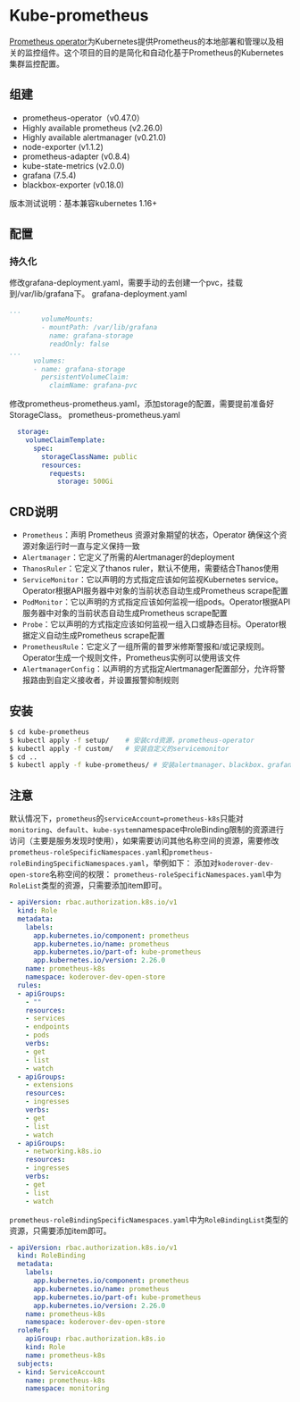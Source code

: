 # Kube-prometheus
[Prometheus operator](https://prometheus-operator.dev/)为Kubernetes提供Prometheus的本地部署和管理以及相关的监控组件。这个项目的目的是简化和自动化基于Prometheus的Kubernetes集群监控配置。

## 组建
- prometheus-operator（v0.47.0）
- Highly available prometheus (v2.26.0)
- Highly available alertmanager (v0.21.0)
- node-exporter (v1.1.2)
- prometheus-adapter (v0.8.4)
- kube-state-metrics (v2.0.0)
- grafana (7.5.4)
- blackbox-exporter (v0.18.0)

版本测试说明：基本兼容kubernetes 1.16+

## 配置
### 持久化
修改grafana-deployment.yaml，需要手动的去创建一个pvc，挂载到/var/lib/grafana下。
grafana-deployment.yaml
```yaml
...
        volumeMounts:
        - mountPath: /var/lib/grafana
          name: grafana-storage
          readOnly: false
...
      volumes:
      - name: grafana-storage
        persistentVolumeClaim:
          claimName: grafana-pvc
```

修改prometheus-prometheus.yaml，添加storage的配置，需要提前准备好StorageClass。
prometheus-prometheus.yaml
```yaml
  storage:
    volumeClaimTemplate:
      spec:
        storageClassName: public
        resources:
          requests:
            storage: 500Gi
```

## CRD说明
- `Prometheus`：声明 Prometheus 资源对象期望的状态，Operator 确保这个资源对象运行时一直与定义保持一致
- `Alertmanager`：它定义了所需的Alertmanager的deployment
- `ThanosRuler`：它定义了thanos ruler，默认不使用，需要结合Thanos使用
- `ServiceMonitor`：它以声明的方式指定应该如何监视Kubernetes service。Operator根据API服务器中对象的当前状态自动生成Prometheus scrape配置
- `PodMonitor`：它以声明的方式指定应该如何监视一组pods。Operator根据API服务器中对象的当前状态自动生成Prometheus scrape配置
- `Probe`：它以声明的方式指定应该如何监视一组入口或静态目标。Operator根据定义自动生成Prometheus scrape配置
- `PrometheusRule`：它定义了一组所需的普罗米修斯警报和/或记录规则。Operator生成一个规则文件，Prometheus实例可以使用该文件
- `AlertmanagerConfig`：以声明的方式指定Alertmanager配置部分，允许将警报路由到自定义接收者，并设置报警抑制规则


## 安装
```bash
$ cd kube-prometheus
$ kubectl apply -f setup/    # 安装crd资源，prometheus-operator
$ kubectl apply -f custom/   # 安装自定义的servicemonitor
$ cd ..
$ kubectl apply -f kube-prometheus/ # 安装alertmanager、blackbox、grafana、kube-state-metrics、node-exporter、prometheus-adapter、servicemonitor、rbac等
```


## 注意
默认情况下，`prometheus`的`serviceAccount=prometheus-k8s`只能对`monitoring`、`default`、`kube-system`namespace中roleBinding限制的资源进行访问（主要是服务发现时使用），如果需要访问其他名称空间的资源，需要修改`prometheus-roleSpecificNamespaces.yaml`和`prometheus-roleBindingSpecificNamespaces.yaml`，举例如下：
添加对`koderover-dev-open-store`名称空间的权限：
`prometheus-roleSpecificNamespaces.yaml`中为`RoleList`类型的资源，只需要添加item即可。
```yaml
- apiVersion: rbac.authorization.k8s.io/v1 
  kind: Role
  metadata:
    labels:
      app.kubernetes.io/component: prometheus
      app.kubernetes.io/name: prometheus
      app.kubernetes.io/part-of: kube-prometheus
      app.kubernetes.io/version: 2.26.0
    name: prometheus-k8s
    namespace: koderover-dev-open-store
  rules:
  - apiGroups:
    - ""
    resources:
    - services
    - endpoints
    - pods
    verbs:
    - get
    - list
    - watch
  - apiGroups:
    - extensions
    resources:
    - ingresses
    verbs:
    - get
    - list
    - watch
  - apiGroups:
    - networking.k8s.io
    resources:
    - ingresses
    verbs:
    - get
    - list
    - watch
```

`prometheus-roleBindingSpecificNamespaces.yaml`中为`RoleBindingList`类型的资源，只需要添加item即可。
```yaml
- apiVersion: rbac.authorization.k8s.io/v1
  kind: RoleBinding
  metadata:
    labels:
      app.kubernetes.io/component: prometheus
      app.kubernetes.io/name: prometheus
      app.kubernetes.io/part-of: kube-prometheus
      app.kubernetes.io/version: 2.26.0
    name: prometheus-k8s
    namespace: koderover-dev-open-store
  roleRef:
    apiGroup: rbac.authorization.k8s.io
    kind: Role
    name: prometheus-k8s
  subjects:
  - kind: ServiceAccount
    name: prometheus-k8s
    namespace: monitoring
```

